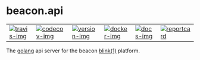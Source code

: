 # beacon.api

| | | | | | |
| :--- | :---- | :--- | :--- | :--- | :--- |
| [![travis-img]][2] | [![codecov-img]][4] | [![version-img]][8] | [![docker-img]][6] | [![docs-img]][10] | [![reportcard]][11] |

The [golang] api server for the beacon [blink(1)] platform.

[travis-img]: https://img.shields.io/travis/dadleyy/beacon.api.svg?style=flat-square
[2]: https://travis-ci.org/dadleyy/beacon.api
[codecov-img]: https://img.shields.io/codecov/c/github/dadleyy/beacon.api.svg?style=flat-square
[4]: https://codecov.io/gh/dadleyy/beacon.api
[docker-img]: https://img.shields.io/docker/pulls/dadleyy/beacon-api.svg?style=flat-square
[6]: https://hub.docker.com/r/dadleyy/beacon-api
[version-img]: https://img.shields.io/github/release/dadleyy/beacon.api.svg?style=flat-square
[8]: https://github.com/dadleyy/beacon.api/releases
[docs-img]: http://img.shields.io/badge/godoc-reference-5272B4.svg?style=flat-square
[10]: https://godoc.org/github.com/dadleyy/beacon.api
[11]: https://goreportcard.com/report/github.com/dadleyy/beacon.api
[reportcard]: https://goreportcard.com/badge/github.com/dadleyy/beacon.api?style=flat-square
[blink(1)]: https://blink1.thingm.com/
[golang]: https://golang.org
